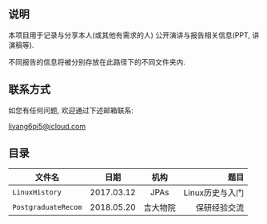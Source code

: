 ## 说明

本项目用于记录与分享本人(或其他有需求的人) 公开演讲与报告相关信息(PPT, 讲演稿等).

不同报告的信息将被分别存放在此路径下的不同文件夹内.

## 联系方式

如您有任何问题, 欢迎通过下述邮箱联系:

<liyang6pi5@icloud.com>

## 目录

| 文件名 | 日期 | 机构 | 题目 |
| - | :-: | :-: | -:|
|`LinuxHistory` | 2017.03.12| JPAs | Linux历史与入门 |
| `PostgraduateRecom` | 2018.05.20 | 吉大物院 | 保研经验交流 |  